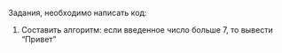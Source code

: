 Задания, необходимо написать код:

1. Составить алгоритм: если введенное число больше 7, то вывести “Привет”
